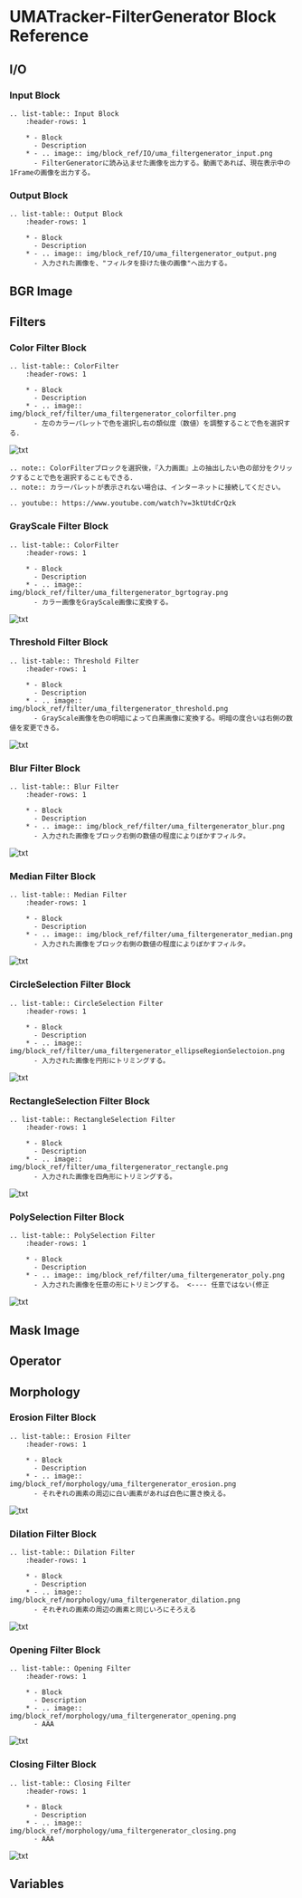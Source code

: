# UMATracker-FilterGenerator Block Reference

## I/O

### Input Block

```eval_rst
.. list-table:: Input Block
    :header-rows: 1

    * - Block
      - Description
    * - .. image:: img/block_ref/IO/uma_filtergenerator_input.png
      - FilterGeneratorに読み込ませた画像を出力する。動画であれば、現在表示中の1Frameの画像を出力する。
```

### Output Block

```eval_rst
.. list-table:: Output Block
    :header-rows: 1

    * - Block
      - Description
    * - .. image:: img/block_ref/IO/uma_filtergenerator_output.png
      - 入力された画像を、"フィルタを掛けた後の画像"へ出力する。
```


## BGR Image

## Filters
### Color Filter Block

```eval_rst
.. list-table:: ColorFilter
    :header-rows: 1

    * - Block
      - Description
    * - .. image:: img/block_ref/filter/uma_filtergenerator_colorfilter.png
      - 左のカラーパレットで色を選択し右の類似度（数値）を調整することで色を選択する．
```
![txt](img/block_ref/filter/uma_filtergenerator_colorfilterio.png)

```eval_rst
.. note:: ColorFilterブロックを選択後，『入力画面』上の抽出したい色の部分をクリックすることで色を選択することもできる．
.. note:: カラーパレットが表示されない場合は、インターネットに接続してください。
```

```eval_rst
.. youtube:: https://www.youtube.com/watch?v=3ktUtdCrQzk
```
### GrayScale Filter Block

```eval_rst
.. list-table:: ColorFilter
    :header-rows: 1

    * - Block
      - Description
	* - .. image:: img/block_ref/filter/uma_filtergenerator_bgrtogray.png
	  - カラー画像をGrayScale画像に変換する。

```
![txt](img/block_ref/filter/uma_filtergenerator_grayscaleio.png)


### Threshold Filter Block

```eval_rst
.. list-table:: Threshold Filter
    :header-rows: 1

    * - Block
      - Description
	* - .. image:: img/block_ref/filter/uma_filtergenerator_threshold.png
	  - GrayScale画像を色の明暗によって白黒画像に変換する。明暗の度合いは右側の数値を変更できる。

```
![txt](img/block_ref/filter/uma_filtergenerator_thresholdio.png)


### Blur Filter Block

```eval_rst
.. list-table:: Blur Filter
    :header-rows: 1

    * - Block
      - Description
	* - .. image:: img/block_ref/filter/uma_filtergenerator_blur.png
	  - 入力された画像をブロック右側の数値の程度によりぼかすフィルタ。

```
![txt](img/block_ref/filter/uma_filtergenerator_blurio.png)


### Median Filter Block

```eval_rst
.. list-table:: Median Filter
    :header-rows: 1

    * - Block
      - Description
	* - .. image:: img/block_ref/filter/uma_filtergenerator_median.png
	  - 入力された画像をブロック右側の数値の程度によりぼかすフィルタ。

```
![txt](img/block_ref/filter/uma_filtergenerator_medianio.png)


### CircleSelection Filter Block

```eval_rst
.. list-table:: CircleSelection Filter
    :header-rows: 1

    * - Block
      - Description
	* - .. image:: img/block_ref/filter/uma_filtergenerator_ellipseRegionSelectoion.png
      - 入力された画像を円形にトリミングする。

```
![txt](img/block_ref/filter/uma_filtergenerator_check_circleio.png)


### RectangleSelection Filter Block

```eval_rst
.. list-table:: RectangleSelection Filter
    :header-rows: 1

    * - Block
      - Description
	* - .. image:: img/block_ref/filter/uma_filtergenerator_rectangle.png
	  - 入力された画像を四角形にトリミングする。

```
![txt](img/block_ref/filter/uma_filtergenerator_check_circleio.png)

### PolySelection Filter Block

```eval_rst
.. list-table:: PolySelection Filter
    :header-rows: 1

    * - Block
      - Description
	* - .. image:: img/block_ref/filter/uma_filtergenerator_poly.png
	  - 入力された画像を任意の形にトリミングする。 <---- 任意ではない(修正

```
![txt](img/block_ref/filter/uma_filtergenerator_polySelectionio.png)


## Mask Image

## Operator

## Morphology
### Erosion Filter Block

```eval_rst
.. list-table:: Erosion Filter
    :header-rows: 1

    * - Block
      - Description
	* - .. image:: img/block_ref/morphology/uma_filtergenerator_erosion.png
	  - それぞれの画素の周辺に白い画素があれば白色に置き換える。

```
![txt](img/block_ref/morphology/uma_filtergenerator_erosionio.png)

### Dilation Filter Block

```eval_rst
.. list-table:: Dilation Filter
    :header-rows: 1

    * - Block
      - Description
	* - .. image:: img/block_ref/morphology/uma_filtergenerator_dilation.png
	  - それぞれの画素の周辺の画素と同じいろにそろえる

```
![txt](img/block_ref/morphology/uma_filtergenerator_dilationio.png)

### Opening Filter Block

```eval_rst
.. list-table:: Opening Filter
    :header-rows: 1

    * - Block
      - Description
	* - .. image:: img/block_ref/morphology/uma_filtergenerator_opening.png
	  - AAA

```
![txt](img/block_ref/morphology/uma_filtergenerator_openingio.png)


### Closing Filter Block

```eval_rst
.. list-table:: Closing Filter
    :header-rows: 1

    * - Block
      - Description
	* - .. image:: img/block_ref/morphology/uma_filtergenerator_closing.png
	  - AAA

```
![txt](img/block_ref/morphology/uma_filtergenerator_closingio.png)



## Variables
